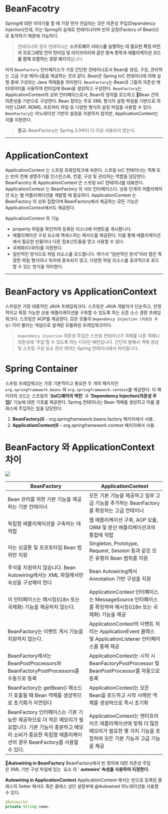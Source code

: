 # BeanFacotry

Spring에 대한 이야기를 할 때 가장 먼저 언급되는 것은 의존성 주입(Dependency Injection)인데, 이는 Spring이 실제로 컨테이너이며 빈의 공장(Factory of Bean)으로 동작하기 때문에 가능하다.

> 컨테이너의 정의 컨테이너는 **소프트웨어 서비스를 실행하는 데 필요한 특정 버전의 프로그래밍 언어 런타임 및 라이브러리와 같은 종속 항목과 애플리케이션 코드를 함께 포함하는 경량 패키지**입니다.

 마치 `BeanFactory` 인터페이스가 가장 간단한 컨테이너로서 Bean을 생성, 구성, 관리하는 고급 구성 메커니즘을 제공하는 것과 같다. Bean은 Spring IoC 컨테이너에 의해 실행 중에 구성되는 Java 객체들을 의미한다. `BeanFactory`는 Bean과 그들의 의존성 메타데이터를 사용하여 런타임에 Bean을 생성하고 구성한다. `BeanFactory`는ApplicationContext의 상위 인터페이스로서, Bean의 정의를 로드하고 Bean 간의 의존성을 기반으로 구성한다. Bean 정의는 주로 XML 형식의 설정 파일을 기반으로 하지만 LDAP, RDMS, 프로퍼티 파일 등 다양한 형식의 설정 파일을 사용할 수 있다. `BeanFactory`는 어노테이션 기반의 설정을 지원하지 않지만, ApplicationContext는 이를 지원한다.
 
> **참고:** BeanFactory는 Spring 3.0부터 더 이상 사용되지 않는다.

<hr>

# ApplicationContext

ApplicationContext 는 스프링 프레임워크에 속한다. 스프링 IoC 컨테이너는 객체 또는 빈의 전체 생명주기를 인스턴스화, 연결, 구성 및 관리하는 역할을 담당한다. BeanFacotry 와 ApplicationContext 은 스프링 IoC 컨테이너를 대표한다. ApplicationContext 는 BeanFactory 의 서브 인터페이스다. 상용 단계의 어플리케이션 또는 웹 어플리케이션을 개발할 때 필요하다. ApplicationContext 는 BeanFactory 의 상위 집합이며 BeanFactory에서 제공하는 모든 기능은 ApplicationContext에서도 제공된다. 

ApplicationContext 의 기능
- property 파일을 확인하여 등록된 리스너에 이벤트를 게시합니다.
- 애플리케이션 구성 요소에 액세스하는 메서드를 제공한다. 
	이를 통해 애플리케이션에서 필요한 빈들이나 다른 컴포넌트들을 얻고 사용할 수 있다.
- 국제화(다국어)를 지원한다.
- 일반적인 방식으로 파일 리소스를 로드합니다.
	  여기서 "일반적인 방식"이라 함은 특정한 파일 형식이나 위치에 종속되지 않고, 다양한 파일 리소스를 효과적으로 로드할 수 있는 방식을 의미한다. 

<hr>

# BeanFactory vs ApplicationContext

스프링은 가장 대중적인 JAVA 프레임워크다. 스프링은 JAVA 개발자가 단순하고, 안정적이고 확장 가능한 상용 애플리케이션을 구축할 수 있도록 하는 오픈 소스 경량 프레임워크다. 스프링은 AOP를 제공한다. 모든 모듈이 `Dependency Injection (의존성 주입)` 이라 불리는 개념으로 설계된 모듈화된 프레임워크이다.

> `Dependency Injection`
> 의존성 주입은 스프링 컨테이너가 객체를 다른 객체나 의존성에 '주입'할 수 있도록 하는 디자인 패턴입니다. 간단히 말해서 객체 생성 및 스프링 구성 요소 관리 제어는 Spring 컨테이너에서 처리됩니다.

# Spring Container 

스프링 프레임워크는 가장 기본적이고 중요한 두 개의 패키지인 `org.springframework.beans` 와 `org.springframework.context`를 제공한다. 이 패키지의 코드는 스프링의 '**(IoC)제어의 역전**' 과 '**Dependency Injection(의존성 주입)**' 기능에 대한 기초를 제공한다. Spring 컨테이너는 Bean 객체를 생성하고 이를 클래스에 주입하는 일을 담당한다. 

1. **BeanFactory(I)** - org.springframework.beans.factory 패키지에서 사용.
2. **ApplicationContext(I)** – org.springframework.context 패키지에서 사용.

# BeanFactory 와 ApplicationContext 차이

![](https://i.imgur.com/VF5svaU.png)

| BeanFactory | ApplicationContext |
| ---- | ---- |
| Bean 관리를 위한 기본 기능을 제공하는 기본 컨테이너 | 모든 기본 기능을 제공하고 일부 고급 기능을 추가하는 BeanFactory를 확장하는 고급 컨테이너 |
| 독립형 애플리케이션을 구축하는 데 적합 | 웹 애플리케이션 구축, AOP 모듈, ORM 및 분산 애플리케이션과의 통합에 적합 |
| 이는 싱글톤 및 프로토타입 Bean 범위만 지원 | Singleton, Prototype, Request, Session 등과 같은 모든 유형의 Bean 범위를 지원 |
| 주석을 지원하지 않습니다. Bean Autowiring에서는 XML 파일에서만 속성을 구성해야 한다 | Bean Autowiring에서 Annotation 기반 구성을 지원 |
| 이 인터페이스는 메시징(i18n 또는 국제화) 기능을 제공하지 않는다. | ApplicationContext 인터페이스는 MessageSource 인터페이스를 확장하여 메시징(i18n 또는 국제화) 기능을 제공 |
| BeanFactory는 이벤트 게시 기능을 지원하지 않는다. | ApplicationContext의 이벤트 처리는 ApplicationEvent 클래스 및 ApplicationListener 인터페이스를 통해 제공 |
| BeanFactory에서는 BeanPostProcessors와 BeanFactoryPostProcessors를 수동으로 등록 | ApplicationContext는 시작 시 BeanFactoryPostProcessor 및 BeanPostProcessor를 자동으로 등록 |
| BeanFactory는 getBean() 메소드가 호출될 때 Bean 객체를 생성하므로 초기화가 지연된다 | ApplicationContext는 모든 Bean을 로드하고 시작 시에만 객체를 생성하므로 즉시 초기화 |
| BeanFactory 인터페이스는 기본 기능만 제공하므로 더 적은 메모리가 필요합니다. 기본 기능이 충분하고 메모리 소비가 중요한 독립형 애플리케이션의 경우 BeanFactory를 사용할 수 있다. | ApplicationContext는 엔터프라이즈 애플리케이션에 맞춰 더 많은 메모리가 필요한 몇 가지 기능을 포함하여 모든 기본 기능과 고급 기능을 제공 |

**Autowiring in BeanFactory**
BeanFactory에서 빈 정의에 대한 의존성 주입은 XML 기반 구성 파일에 있는 **<bean/>** 요소 의 ' **autowire' 속성을 사용하여 지정한다.**

 **Autowiring in ApplicationContext**
ApplicationContext 에서는 빈으로 등록된 클래스의 Setter 메서드 혹은 클래스 상단 설정부에 @Autowired 어노테이션을 사용할 수 있다. 

```java
@Autowired
private String name;
```


